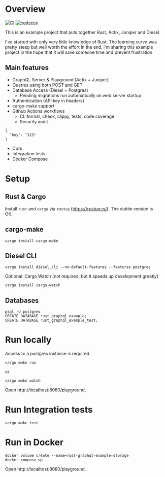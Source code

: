 # Overview

[![CI][ci_badge]][ci]
[![codecov][codecov_badge]][codecov]

This is an example project that puts together Rust, Actix, Juniper and Diesel.

I've started with only very little knowledge of Rust. The learning curve was pretty steep but well worth the effort in the end. I'm sharing this example project in the hope that it will save someone time and prevent frustration.

## Main features

- GraphQL Server & Playground (Actix + Juniper)
- Queries using both POST and GET
- Database Access (Diesel + Postgres)
  - Pending migrations run automatically on web server startup
- Authentication (API key in headers)
- cargo-make support
- Github Actions workflows
  - CI: format, check, clippy, tests, code coverage
  - Security audit

```
{
  "key": "123"
}
```

- Cors
- Integration tests
- Docker Compose

# Setup

## Rust & Cargo

Install `rust` and `cargo` via `rustup` (https://rustup.rs/). The stable version is OK.

## cargo-make

```
cargo install cargo-make
```

## Diesel CLI

```
cargo install diesel_cli --no-default-features --features postgres
```

Optional: Cargo Watch (not required, but it speeds up development greatly)

```
cargo install cargo-watch
```

## Databases

```
psql -U postgres
CREATE DATABASE rust_graphql_example;
CREATE DATABASE rust_graphql_example_test;
```

# Run locally

Access to a postgres instance is required.

```
cargo make run
```

or

```
cargo make watch
```

Open http://localhost:8080/playground.

# Run Integration tests

```
cargo make test
```

# Run in Docker

```
docker volume create --name=rust-graphql-example-storage
docker-compose up
```

Open http://localhost:8080/playground.

[ci_badge]: https://github.com/mihai-dinculescu/rust-graphql-actix-juniper-diesel-example/workflows/CI/badge.svg?branch=master
[ci]: https://github.com/mihai-dinculescu/rust-graphql-actix-juniper-diesel-example/actions
[codecov_badge]: https://codecov.io/gh/mihai-dinculescu/rust-graphql-actix-juniper-diesel-example/branch/master/graph/badge.svg
[codecov]: https://codecov.io/gh/mihai-dinculescu/rust-graphql-actix-juniper-diesel-example
